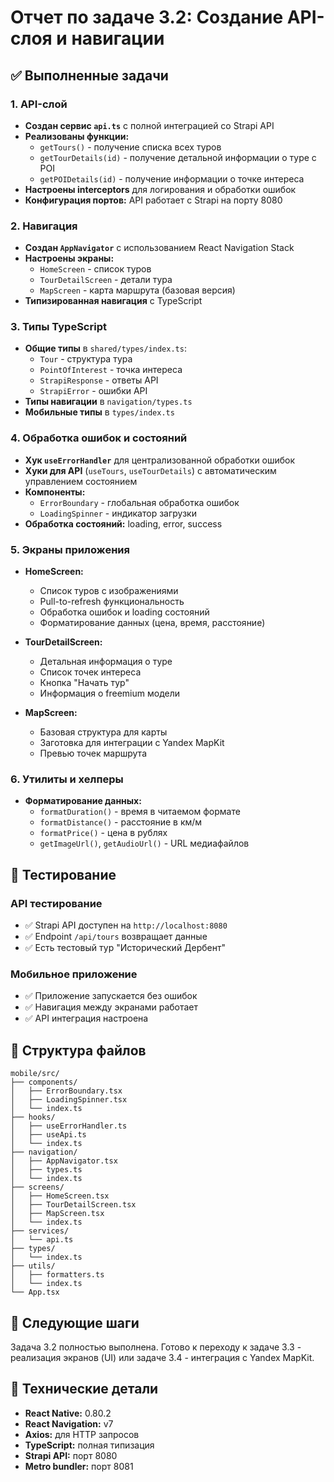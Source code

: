 # Отчет по задаче 3.2: Создание API-слоя и навигации

## ✅ Выполненные задачи

### 1. API-слой

- **Создан сервис `api.ts`** с полной интеграцией со Strapi API
- **Реализованы функции:**
  - `getTours()` - получение списка всех туров
  - `getTourDetails(id)` - получение детальной информации о туре с POI
  - `getPOIDetails(id)` - получение информации о точке интереса
- **Настроены interceptors** для логирования и обработки ошибок
- **Конфигурация портов:** API работает с Strapi на порту 8080

### 2. Навигация

- **Создан `AppNavigator`** с использованием React Navigation Stack
- **Настроены экраны:**
  - `HomeScreen` - список туров
  - `TourDetailScreen` - детали тура
  - `MapScreen` - карта маршрута (базовая версия)
- **Типизированная навигация** с TypeScript

### 3. Типы TypeScript

- **Общие типы** в `shared/types/index.ts`:
  - `Tour` - структура тура
  - `PointOfInterest` - точка интереса
  - `StrapiResponse` - ответы API
  - `StrapiError` - ошибки API
- **Типы навигации** в `navigation/types.ts`
- **Мобильные типы** в `types/index.ts`

### 4. Обработка ошибок и состояний

- **Хук `useErrorHandler`** для централизованной обработки ошибок
- **Хуки для API** (`useTours`, `useTourDetails`) с автоматическим управлением состоянием
- **Компоненты:**
  - `ErrorBoundary` - глобальная обработка ошибок
  - `LoadingSpinner` - индикатор загрузки
- **Обработка состояний:** loading, error, success

### 5. Экраны приложения

- **HomeScreen:**
  - Список туров с изображениями
  - Pull-to-refresh функциональность
  - Обработка ошибок и loading состояний
  - Форматирование данных (цена, время, расстояние)

- **TourDetailScreen:**
  - Детальная информация о туре
  - Список точек интереса
  - Кнопка "Начать тур"
  - Информация о freemium модели

- **MapScreen:**
  - Базовая структура для карты
  - Заготовка для интеграции с Yandex MapKit
  - Превью точек маршрута

### 6. Утилиты и хелперы

- **Форматирование данных:**
  - `formatDuration()` - время в читаемом формате
  - `formatDistance()` - расстояние в км/м
  - `formatPrice()` - цена в рублях
  - `getImageUrl()`, `getAudioUrl()` - URL медиафайлов

## 🧪 Тестирование

### API тестирование

- ✅ Strapi API доступен на `http://localhost:8080`
- ✅ Endpoint `/api/tours` возвращает данные
- ✅ Есть тестовый тур "Исторический Дербент"

### Мобильное приложение

- ✅ Приложение запускается без ошибок
- ✅ Навигация между экранами работает
- ✅ API интеграция настроена

## 📁 Структура файлов

```
mobile/src/
├── components/
│   ├── ErrorBoundary.tsx
│   ├── LoadingSpinner.tsx
│   └── index.ts
├── hooks/
│   ├── useErrorHandler.ts
│   ├── useApi.ts
│   └── index.ts
├── navigation/
│   ├── AppNavigator.tsx
│   ├── types.ts
│   └── index.ts
├── screens/
│   ├── HomeScreen.tsx
│   ├── TourDetailScreen.tsx
│   ├── MapScreen.tsx
│   └── index.ts
├── services/
│   └── api.ts
├── types/
│   └── index.ts
├── utils/
│   ├── formatters.ts
│   └── index.ts
└── App.tsx
```

## 🎯 Следующие шаги

Задача 3.2 полностью выполнена. Готово к переходу к задаче 3.3 - реализация экранов (UI) или задаче 3.4 - интеграция с Yandex MapKit.

## 🔧 Технические детали

- **React Native:** 0.80.2
- **React Navigation:** v7
- **Axios:** для HTTP запросов
- **TypeScript:** полная типизация
- **Strapi API:** порт 8080
- **Metro bundler:** порт 8081
